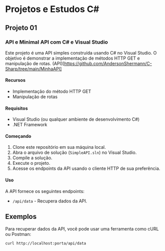 # Projetos e Estudos C#

## Projeto 01 
### API e Minimal API com C# e Visual Studio

Este projeto é uma API simples construída usando C# no Visual Studio. O objetivo é demonstrar a implementação de métodos HTTP GET e manipulação de rotas.
(API)[https://github.com/AndersonShermann/C-Sharp/tree/main/MinhaAPI]
#### Recursos

- Implementação do método HTTP GET
- Manipulação de rotas

#### Requisitos

- Visual Studio (ou qualquer ambiente de desenvolvimento C#)
- .NET Framework

#### Começando

1. Clone este repositório em sua máquina local.
2. Abra o arquivo de solução (`SimpleAPI.sln`) no Visual Studio.
3. Compile a solução.
4. Execute o projeto.
5. Acesse os endpoints da API usando o cliente HTTP de sua preferência.

#### Uso

A API fornece os seguintes endpoints:

- `/api/data` - Recupera dados da API.

## Exemplos

Para recuperar dados da API, você pode usar uma ferramenta como cURL ou Postman:

```bash
curl http://localhost:porta/api/data
